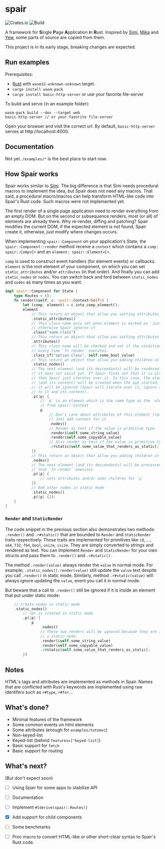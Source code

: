 # spair

![Crates.io](https://img.shields.io/crates/v/spair)
![Build](https://github.com/aclueless/spair/workflows/Rust/badge.svg)

A framework for **S**ingle **P**age **A**pplication **i**n **R**ust. Inspired by [Simi], [Mika] and [Yew], some parts of source are copied from them.

This project is in its early stage, breaking changes are expected.

## Run examples

Prerequisites:

* [Rust] with `wasm32-unknown-unknown` target.
* `cargo install wasm-pack`
* `cargo install basic-http-server` or use your favorite file-server

To build and serve (in an example folder):

    wasm-pack build --dev --target web
    basic-http-server // or your favorite file-server

Open your browser and visit the correct url. By default, `basic-http-server` serves at http://localhost:4000.

## Documentation

Not yet. `/examples/*` is the best place to start now.

## How Spair works

Spair works similar to [Simi]. The big difference is that Simi needs procedural macros to implement the idea, but Spair does not need any macros. That said, a procedural macro/macros can help transform HTML-like code into Spair's Rust code. Such macros were not implemented yet.

The first render of a single page application need to render everything from an empty DOM. But on the second or subsequence renders, most (or all) of elements are already there. Why re-render, diffing and patching? Spair modifies the current DOM, if the expected element is not found, Spair create it, otherwise, just modify where changes occurs.

When implementing `spair::Component` on your application's State, the `spair::Component::render` method receive a `context` which contains a `comp: spair::Comp<C>` and an `element: spair::Element<C>`.

`comp` is used to construct event handlers (for element events) or callbacks. `element` is the root element of your component, on which you can set `static_attributes` and/or `attributes` (in that order). And finally you can add `static_nodes` or `nodes`. You can switch back and ford between `static_nodes` and `nodes` as many times as you want.

```rust
impl spair::Component for State {
    type Routes = ();
    fn render(&self, c: spair::Context<Self>) {
        let (comp, element) = c.into_comp_element();
        element
            // This return an object that allow you setting attributes in static mode
            .static_attributes()
            // This class-name only set when element is marked as `JustCreated`,
            // otherwise Spair ignores it
            .class("some-class")
            // This return an object that allow you setting attributes in normal mode
            .attributes()
            // This class-name will be checked and set if the condition changes,
            // every time `fn render` executes.
            .class_if("option-class", self.some_bool_value)
            // This return an object that allow you adding children in static mode
            .static_nodes()
            // The next element (and its descendants) will be rendered only when
            // it does not exist yet, If Spair finds out that it is already there,
            // then Spair just iterates over it. In this case, the element `<p>`
            // (and its content) will be created when the app started, but later,
            // it will be ignored (Spair will iterate over it, ignore any update
            // to it and its content).
            .p(|p| {
                // `p` is an element which is the same type as the `element` got
                // from spair::Context
                p
                    // Don't care about attributes of this element (<p>)
                    // Just add content for it
                    .nodes()
                    // Render as text if the value is primitive type
                    .render(&self.some_string_value)
                    .render(self.some_copyable_value)
                    // Also render as text if the value is primitive type
                    .r#static(self.some_value_that_renders_as_static);
            })
            // This return an object that allow you adding children in normal mode
            .nodes()
            // The next element (and its descendants) will be processed every time
            // that `fn render` executes
            .p(|p| {
                // sets attributes and/or adds children for `p`
            })
            // Add other nodes in static mode
            .static_nodes()
            .p(|p| {});
    }
}
```

### `Render` and `StaticRender`

The code snippet in the previous section also demonstrates two methods: `.render()` and `.r#static()` that are bounded to `Render` and `StaticRender` traits respectively. Those traits are implemented for primitives like `i8`, ..., `u64`, `f32`, `f64`, `bool`, `usize`, `isize`. They are simply converted to strings and rendered as text. You can implement `Render` and `StaticRender` for your own structs and pass them to `.render()` and `.r#static()`.

The method `.render(value)` always render the `value` in normal mode. For example, `.static_nodes().render(value)` still update the `value` text despite you call `.render()` in static mode. Similarly, method `.r#static(value)` will always ignore updating the `value`, event you call it in normal mode.

But beware that a call to `.render()` still be ignored if it is inside an element that put under static mode:
```rust
    // Create nodes in static mode
    .static_nodes()
        // <p> is created in static mode
        .p(|p| {
            p
                .nodes()
                // These two renders will be ignored because they are inside
                // a static node.
                .render(&self.some_string_value)
                .render(self.some_copyable_value)
                .r#static(self.some_value_that_renders_as_static);
        })
```

## Notes

HTML's tags and attributes are implemented as methods in Spair. Names that are conflicted with Rust's keywords are implemented using raw identifers such as `r#type`, `r#for`...

## What's done?

* Minimal features of the framework
* Some common events on html elements
* Some attributes (enough for `examples/totomvc`)
* Non-keyed-list
* Keyed-list (behind `features=["keyed-list]`)
* Basic support for `fetch`
* Basic support for routing

## What's next?

(But don't expect soon)

- [ ] Using Spair for some apps to stabilize API
- [ ] Documentation
- [ ] Implement `#[derive(spair::Routes)]`
- [x] Add support for child components
- [ ] Some benchmarks
- [ ] Proc macro to convert HTML-like or other short-clear syntax to Spair's Rust code.


[Simi]: https://gitlab.com/limira-rs/simi
[Mika]: https://gitlab.com/limira-rs/mika
[Yew]: https://github.com/yewstack/yew
[Rust]: https://www.rust-lang.org/